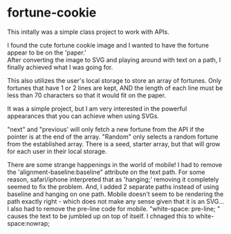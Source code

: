 # fortune-cookie
This initally was a simple class project to work with APIs.

I found the cute fortune cookie image and I wanted to have the fortune appear to be on the 'paper.'  
After converting the image to SVG and playing around with text on a path, I finally achieved what I was going for.

This also utilizes the user's local storage to store an array of fortunes.
Only fortunes that have 1 or 2 lines are kept, AND the length of each line must be less than 70 characters so that it 
would fit on the paper.

It was a simple project, but I am very interested in the powerful appearances that you can achieve when using SVGs.

"next" and "previous' will only fetch a new fortune from the API if the pointer is at the end of the array.  "Random" only 
selects a random fortune from the established array.  There is a seed, starter array, but that will grow for each user
in their local storage.

There are some strange happenings in the world of mobile!
I had to remove the 'alignment-baseline:baseline" attribute on the text path.  For some reason, safari/iphone interpreted that as 'hanging;'  removing it completely seemed to fix the problem.  And, I added 2 separate paths instead of using baseline and hanging on one path.  Mobile doesn't seem to be rendering the path exactly right - which does not make any sense given that it is an SVG...
I also had to remove the pre-line code for mobile.  "white-space: pre-line; " causes the text to be jumbled up on top of itself.  I chnaged this to white-space:nowrap; 

